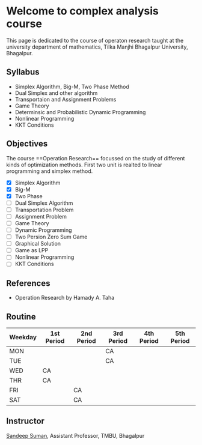 # Welcome to complex analysis course

This page is dedicated to the course of operaton research taught at the university department of mathematics, Tilka Manjhi Bhagalpur University, Bhagalpur.

## Syllabus

- Simplex Algorithm, Big-M, Two Phase Method
- Dual Simplex and other algorithm
- Transportaion and Assignment Problems
- Game Theory
- Determinsic and Probabilistic Dynamic Programming
- Nonlinear Programming
- KKT Conditions

## Objectives

The course ==Operation Research== focussed on the study of different kinds of optimization methods. First two unit is realted to linear programming and simplex method. 

- [x] Simplex Algorithm
- [x] Big-M
- [x] Two Phase
- [ ] Dual Simplex Algorithm
- [ ] Transportation Problem
- [ ] Assignment Problem
- [ ] Game Theory
- [ ] Dynamic Programming
- [ ] Two Persion Zero Sum Game
- [ ] Graphical Solution
- [ ] Game as LPP
- [ ] Nonlinear Programming
- [ ] KKT Conditions

## References

- Operation Research by Hamady A. Taha

## Routine

| Weekday | 1st Period | 2nd Period | 3rd Period | 4th Period | 5th Period |
|---------|------------|------------|------------|------------|------------|
| MON     |            |            | CA         |            |            |
| TUE     |            |            | CA         |            |            |
| WED     | CA         |            |            |            |            |
| THR     | CA         |            |            |            |            |
| FRI     |            | CA         |            |            |            |
| SAT     |            | CA         |            |            |            |

## Instructor

[Sandeep Suman](https://sandeepsuman.com), Assistant Professor, TMBU, Bhagalpur
